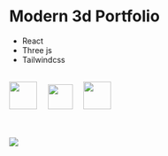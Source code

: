 # Modern 3d Portfolio

* React
* Three js
* Tailwindcss   

<br />
<img src="https://i.postimg.cc/7LR71cSh/react.png" width="50px"/>&nbsp;&nbsp;&nbsp;&nbsp;&nbsp;<img src="https://i.postimg.cc/GhbBDr6z/threejs.png" width="45px"/>&nbsp;&nbsp;&nbsp;&nbsp;&nbsp;<img src="https://i.postimg.cc/3NTknHN8/tailwind.png" width="50px"/>
<br />
<br />
<br />

![](https://i.postimg.cc/pTq6WPjr/card.png)

